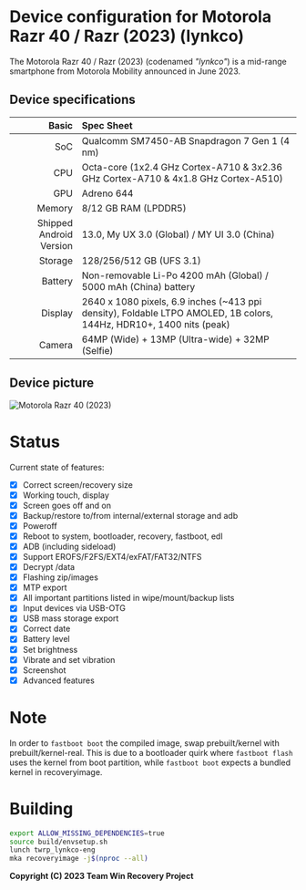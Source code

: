 Device configuration for Motorola Razr 40 / Razr (2023) (lynkco)
=========================================

The Motorola Razr 40 / Razr (2023) (codenamed _"lynkco"_) is a mid-range smartphone from Motorola Mobility announced in June 2023.

## Device specifications

Basic   | Spec Sheet
-------:|:-------------------------
SoC     | Qualcomm SM7450-AB Snapdragon 7 Gen 1 (4 nm)
CPU     | Octa-core (1x2.4 GHz Cortex-A710 & 3x2.36 GHz Cortex-A710 & 4x1.8 GHz Cortex-A510)
GPU     | Adreno 644
Memory  | 8/12 GB RAM (LPDDR5)
Shipped Android Version | 13.0, My UX 3.0 (Global) / MY UI 3.0 (China)
Storage | 128/256/512 GB (UFS 3.1)
Battery | Non-removable Li-Po 4200 mAh (Global) / 5000 mAh (China) battery
Display | 2640 x 1080 pixels, 6.9 inches (~413 ppi density), Foldable LTPO AMOLED, 1B colors, 144Hz, HDR10+, 1400 nits (peak)
Camera  | 64MP (Wide) + 13MP (Ultra-wide) + 32MP (Selfie)

## Device picture
![Motorola Razr 40 (2023)](https://fdn2.gsmarena.com/vv/pics/motorola/motorola-razr-40-2.jpg)

# Status
Current state of features:
- [x] Correct screen/recovery size
- [x] Working touch, display
- [x] Screen goes off and on
- [x] Backup/restore to/from internal/external storage and adb
- [x] Poweroff
- [x] Reboot to system, bootloader, recovery, fastboot, edl
- [x] ADB (including sideload)
- [x] Support EROFS/F2FS/EXT4/exFAT/FAT32/NTFS
- [x] Decrypt /data
- [x] Flashing zip/images
- [x] MTP export
- [x] All important partitions listed in wipe/mount/backup lists
- [x] Input devices via USB-OTG
- [x] USB mass storage export
- [x] Correct date
- [x] Battery level
- [x] Set brightness
- [x] Vibrate and set vibration
- [x] Screenshot
- [x] Advanced features

# Note
In order to `fastboot boot` the compiled image, swap prebuilt/kernel with prebuilt/kernel-real.
This is due to a bootloader quirk where `fastboot flash` uses the kernel from boot partition, while `fastboot boot` expects a bundled kernel in recoveryimage.

# Building
```bash
export ALLOW_MISSING_DEPENDENCIES=true
source build/envsetup.sh
lunch twrp_lynkco-eng
mka recoveryimage -j$(nproc --all)
```

**Copyright (C) 2023 Team Win Recovery Project**
